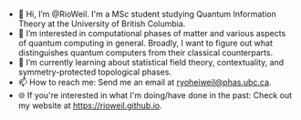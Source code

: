 - 👋 Hi, I’m @RioWeil. I'm a MSc student studying Quantum Information Theory at the University of British Columbia.
- 👀 I’m interested in computational phases of matter and various aspects of quantum computing in general. Broadly, I want to figure out what distinguishes quantum computers from their classical counterparts. 
- 🌱 I’m currently learning about statistical field theory, contextuality, and symmetry-protected topological phases.
- 📫 How to reach me: Send me an email at <ryoheiweil@phas.ubc.ca>.
- 🌐 If you're interested in what I'm doing/have done in the past: Check out my website at <https://rioweil.github.io>.

<!---
RioWeil/RioWeil is a ✨ special ✨ repository because its `README.md` (this file) appears on your GitHub profile.
You can click the Preview link to take a look at your changes.
--->
